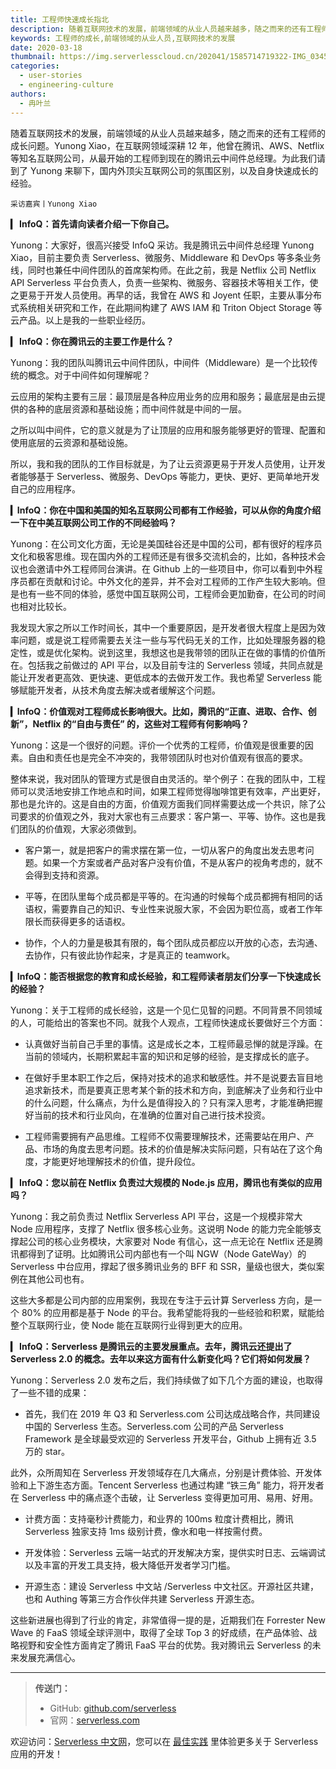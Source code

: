 ```yaml
---
title: 工程师快速成长指北
description: 随着互联网技术的发展，前端领域的从业人员越来越多，随之而来的还有工程师的成长问题。
keywords: 工程师的成长,前端领域的从业人员,互联网技术的发展
date: 2020-03-18
thumbnail: https://img.serverlesscloud.cn/202041/1585714719322-IMG_0345.JPG
categories:
  - user-stories
  - engineering-culture
authors:
  - 冉叶兰
---
```


随着互联网技术的发展，前端领域的从业人员越来越多，随之而来的还有工程师的成长问题。Yunong Xiao，在互联网领域深耕 12 年，他曾在腾讯、AWS、Netflix 等知名互联网公司，从最开始的工程师到现在的腾讯云中间件总经理。为此我们请到了 Yunong 来聊下，国内外顶尖互联网公司的氛围区别，以及自身快速成长的经验。

`采访嘉宾丨Yunong Xiao`

**▎ InfoQ：首先请向读者介绍一下你自己。**

Yunong：大家好，很高兴接受 InfoQ 采访。我是腾讯云中间件总经理 Yunong Xiao，目前主要负责 Serverless、微服务、Middleware 和 DevOps 等多条业务线，同时也兼任中间件团队的首席架构师。在此之前，我是 Netflix 公司 Netflix API Serverless 平台负责人，负责一些架构、微服务、容器技术等相关工作，使之更易于开发人员使用。再早的话，我曾在 AWS 和 Joyent 任职，主要从事分布式系统相关研究和工作，在此期间构建了 AWS IAM 和 Triton Object Storage 等云产品。以上是我的一些职业经历。

**▎ InfoQ：你在腾讯云的主要工作是什么？**

Yunong：我的团队叫腾讯云中间件团队，中间件（Middleware）是一个比较传统的概念。对于中间件如何理解呢？

云应用的架构主要有三层：最顶层是各种应用业务的应用和服务；最底层是由云提供的各种的底层资源和基础设施；而中间件就是中间的一层。

之所以叫中间件，它的意义就是为了让顶层的应用和服务能够更好的管理、配置和使用底层的云资源和基础设施。

所以，我和我的团队的工作目标就是，为了让云资源更易于开发人员使用，让开发者能够基于 Serverless、微服务、DevOps 等能力，更快、更好、更简单地开发自己的应用程序。

**▎InfoQ：你在中国和美国的知名互联网公司都有工作经验，可以从你的角度介绍一下在中美互联网公司工作的不同经验吗？**

Yunong：在公司文化方面，无论是美国硅谷还是中国的公司，都有很好的程序员文化和极客思维。现在国内外的工程师还是有很多交流机会的，比如，各种技术会议也会邀请中外工程师同台演讲。在 Github 上的一些项目中，你可以看到中外程序员都在贡献和讨论。中外文化的差异，并不会对工程师的工作产生较大影响。但是也有一些不同的体验，感觉中国互联网公司，工程师会更加勤奋，在公司的时间也相对比较长。

我发现大家之所以工作时间长，其中一个重要原因，是开发者很大程度上是因为效率问题，或是说工程师需要去关注一些与写代码无关的工作，比如处理服务器的稳定性，或是优化架构。说到这里，我想这也是我带领的团队正在做的事情的价值所在。包括我之前做过的 API 平台，以及目前专注的 Serverless 领域，共同点就是能让开发者更高效、更快速、更低成本的去做开发工作。我也希望 Serverless 能够赋能开发者，从技术角度去解决或者缓解这个问题。

**▎InfoQ：价值观对工程师成长影响很大。比如，腾讯的“正直、进取、合作、创新”，Netflix 的“自由与责任” 的，这些对工程师有何影响吗？**

Yunong：这是一个很好的问题。评价一个优秀的工程师，价值观是很重要的因素。自由和责任也是完全不冲突的，我带领团队时也对价值观有很高的要求。

整体来说，我对团队的管理方式是很自由灵活的。举个例子：在我的团队中，工程师可以灵活地安排工作地点和时间，如果工程师觉得咖啡馆更有效率，产出更好，那也是允许的。这是自由的方面，价值观方面我们同样需要达成一个共识，除了公司要求的价值观之外，我对大家也有三点要求：客户第一、平等、协作。这也是我们团队的价值观，大家必须做到。

- 客户第一，就是把客户的需求摆在第一位，一切从客户的角度出发去思考问题。如果一个方案或者产品对客户没有价值，不是从客户的视角考虑的，就不会得到支持和资源。

- 平等，在团队里每个成员都是平等的。在沟通的时候每个成员都拥有相同的话语权，需要靠自己的知识、专业性来说服大家，不会因为职位高，或者工作年限长而获得更多的话语权。

- 协作，个人的力量是极其有限的，每个团队成员都应以开放的心态，去沟通、去协作，只有彼此协作起来，才是真正的 teamwork。

**▎InfoQ：能否根据您的教育和成长经验，和工程师读者朋友们分享一下快速成长的经验？**

Yunong：关于工程师的成长经验，这是一个见仁见智的问题。不同背景不同领域的人，可能给出的答案也不同。就我个人观点，工程师快速成长要做好三个方面：

- 认真做好当前自己手里的事情。这是成长之本，工程师最忌惮的就是浮躁。在当前的领域内，长期积累起丰富的知识和足够的经验，是支撑成长的底子。

- 在做好手里本职工作之后，保持对技术的追求和敏感性。并不是说要去盲目地追求新技术，而是要真正思考某个新的技术和方向，到底解决了业务和行业中的什么问题，什么痛点，为什么是值得投入的？只有深入思考，才能准确把握好当前的技术和行业风向，在准确的位置对自己进行技术投资。

- 工程师需要拥有产品思维。工程师不仅需要理解技术，还需要站在用户、产品、市场的角度去思考问题。技术的价值是解决实际问题，只有站在了这个角度，才能更好地理解技术的价值，提升段位。

**▎ InfoQ：您以前在 Netflix 负责过大规模的 Node.js 应用，腾讯也有类似的应用吗？**

Yunong：我之前负责过 Netflix Serverless API 平台，这是一个规模非常大 Node 应用程序，支撑了 Netflix 很多核心业务。这说明 Node 的能力完全能够支撑起公司的核心业务模块，大家要对 Node 有信心，这一点无论在 Netflix 还是腾讯都得到了证明。比如腾讯公司内部也有一个叫 NGW（Node GateWay）的 Serverless 中台应用，撑起了很多腾讯业务的 BFF 和 SSR，量级也很大，类似案例在其他公司也有。

这些大多都是公司内部的应用案例，我现在专注于云计算 Serverless 方向，是一个 80% 的应用都是基于 Node 的平台。我希望能将我的一些经验和积累，赋能给整个互联网行业，使 Node 能在互联网行业得到更大的应用。

**▎ InfoQ：Serverless 是腾讯云的主要发展重点。去年，腾讯云还提出了 Serverless 2.0 的概念。去年以来这方面有什么新变化吗？它们将如何发展？**

Yunong：Serverless 2.0 发布之后，我们持续做了如下几个方面的建设，也取得了一些不错的成果：
- 首先，我们在 2019 年 Q3 和 Serverless.com 公司达成战略合作，共同建设中国的 Serverless 生态。Serverless.com 公司的产品 Serverless Framework 是全球最受欢迎的 Serverless 开发平台，Github 上拥有近 3.5 万的 star。

此外，众所周知在 Serverless 开发领域存在几大痛点，分别是计费体验、开发体验和上下游生态方面。Tencent Serverless 也通过构建 “铁三角” 能力，将开发者在 Serverless 中的痛点逐个击破，让 Serverless 变得更加可用、易用、好用。

- 计费方面：支持毫秒计费能力，和业界的 100ms 粒度计费相比，腾讯 Serverless 独家支持 1ms 级别计费，像水和电一样按需付费。

- 开发体验：Serverless 云端一站式的开发解决方案，提供实时日志、云端调试以及丰富的开发工具支持，极大降低开发者学习门槛。

- 开源生态：建设 Serverless 中文站 /Serverless 中文社区。开源社区共建，也和 Authing 等第三方合作伙伴共建 Serverless 开源生态。

这些新进展也得到了行业的肯定，非常值得一提的是，近期我们在 Forrester New Wave 的 FaaS 领域全球评测中，取得了全球 Top 3 的好成绩，在产品体验、战略视野和安全性方面肯定了腾讯 FaaS 平台的优势。我对腾讯云 Serverless 的未来发展充满信心。

---

> **传送门：**
> - GitHub: [github.com/serverless](https://github.com/serverless/serverless/blob/master/README_CN.md) 
> - 官网：[serverless.com](https://serverless.com/)

欢迎访问：[Serverless 中文网](https://serverlesscloud.cn/)，您可以在 [最佳实践](https://serverlesscloud.cn/best-practice) 里体验更多关于 Serverless 应用的开发！
